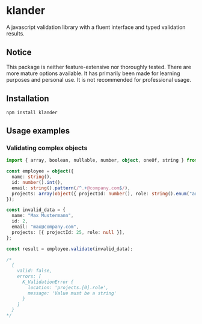 # klander

A javascript validation library with a fluent interface and typed validation results.

## Notice

This package is neither feature-extensive nor thoroughly tested. There are more mature options available. It has primarily been made for learning purposes and personal use. It is not recommended for professional usage.

## Installation

`npm install klander`

## Usage examples

### Validating complex objects

```typescript
import { array, boolean, nullable, number, object, oneOf, string } from "klander";

const employee = object({
  name: string(),
  id: number().int(),
  email: string().pattern(/^.+@company.com$/),
  projects: array(object({ projectId: number(), role: string().enum("admin", "member") })),
});

const invalid_data = {
  name: "Max Mustermann",
  id: 2,
  email: "max@company.com",
  projects: [{ projectId: 25, role: null }],
};

const result = employee.validate(invalid_data);

/*
  {
    valid: false,
    errors: [
      K_ValidationError {
        location: 'projects.[0].role',
        message: 'Value must be a string'
      }
    ]
  }
*/
```
